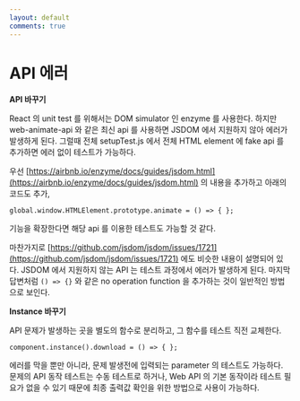 ```yaml
---
layout: default
comments: true
---
```


# API 에러
**API 바꾸기**

React 의 unit test 를 위해서는 DOM simulator 인 enzyme 를 사용한다.
하지만 web-animate-api 와 같은 최신 api 를 사용하면 JSDOM 에서 지원하지 않아 에러가 발생하게 된다.
그럴때 전체 setupTest.js 에서 전체 HTML element 에 fake api 를 추가하면 에러 없이 테스트가 가능하다.

우선 [https://airbnb.io/enzyme/docs/guides/jsdom.html](https://airbnb.io/enzyme/docs/guides/jsdom.html) 의 내용을 추가하고 아래의 코드도 추가,

```
global.window.HTMLElement.prototype.animate = () => { };
```

기능을 확장한다면 해당 api 를 이용한 테스트도 가능할 것 같다.

마찬가지로 [https://github.com/jsdom/jsdom/issues/1721](https://github.com/jsdom/jsdom/issues/1721) 에도 비슷한 내용이 설명되어 있다.
JSDOM 에서 지원하지 않는 API 는 테스트 과정에서 에러가 발생하게 된다.
마지막 답변처럼 `() => {}` 와 같은 no operation function 을 추가하는 것이 일반적인 방법으로 보인다.

**Instance 바꾸기**

API 문제가 발생하는 곳을 별도의 함수로 분리하고, 그 함수를 테스트 직전 교체한다.

```
component.instance().download = () => { };
```

에러를 막을 뿐만 아니라, 문제 발생전에 입력되는 parameter 의 테스트도 가능하다.
문제의 API 동작 테스트는 수동 테스트로 하거나, Web API 의 기본 동작이라 테스트 필요가 없을 수 있기 때문에 최종 출력값 확인을 위한 방법으로 사용이 가능하다.
